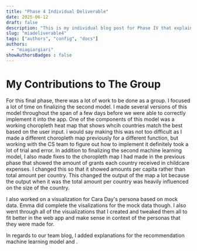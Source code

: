 ```yaml
---
title: "Phase 4 Individual Deliverable"
date: 2025-06-12
draft: false
description: "This is my individual blog post for Phase IV that explain my contributions to the group for this phase as the project comes to an end."
slug: "miadeliverable4"   
tags: ["authors", "config", "docs"]
authors:
  - "miagiargiari"
showAuthorsBadges : false
---
```



# My Contributions to The Group

For this final phase, there was a lot of work to be done as a group. I focused a lot of time on finalizing the second model. I made several versions of this model throughout the span of a few days before we were able to correctly implement it into the app. One of the components of this model was a working choropleth heat map that shows whcih countries match the best based on the user input. i would say making this was not too difficult as I made a different choropleth map previously for a different function, but working with the CS team to figure out how to implement it definitely took a lot of trial and error. In addition to finalizing the second machine learning model, I also made fixes to the choropleth map I had made in the previous phase that showed the amount of grants each country received in childcare expenses. I changed this so that it showed amounts per capita rather than total amount per country. This changed the output of the map a lot because the output when it was the total amount per country was heavily influenced on the size of the country. 

I also worked on a visualization for Cara Day's persona based on mock data. Emma did complete the visalizations for the mock data though. I also went through all of the visualizations that I created and tweaked them all to fit better in the web app and make sense in context of the personas that they were made for.

In regards to our team blog, I added explanations for the recommendation machine learning model and .